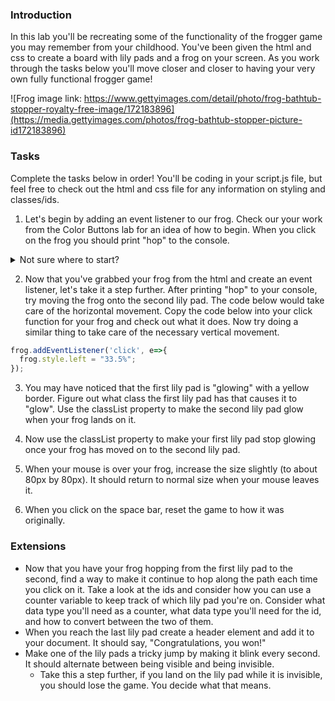 
### Introduction
In this lab you'll be recreating some of the functionality of the frogger game you may remember from your childhood. You've been given the html and css to create a board with lily pads and a frog on your screen. As you work through the tasks below you'll move closer and closer to having your very own fully functional frogger game!

![Frog image link: https://www.gettyimages.com/detail/photo/frog-bathtub-stopper-royalty-free-image/172183896](https://media.gettyimages.com/photos/frog-bathtub-stopper-picture-id172183896)
### Tasks

Complete the tasks below in order! You'll be coding in your script.js file, but feel free to check out the html and css file for any information on styling and classes/ids.


1. Let's begin by adding an event listener to our frog. Check our your work from the Color Buttons lab for an idea of how to begin. When you click on the frog you should print "hop" to the console.
<details>
 <summary>Not sure where to start?</summary>
  <ul>
    <li> Begin by using a query selector to grab the frog from your html.</li>
    <li> Save it in a variable in your script.js file. </li>
    <li> Add an event handler to your frog variable, write a function that prints "hop" to your console.</li>
  </ul>
</details>


2. Now that you've grabbed your frog from the html and create an event listener, let's take it a step further. After printing "hop" to your console, try moving the frog onto the second lily pad. The code below would take care of the horizontal movement. Copy the code below into your click function for your frog and check out what it does. Now try doing a similar thing to take care of the necessary vertical movement.
<!-- Insert code block  -->
```javascript
frog.addEventListener('click', e=>{
  frog.style.left = "33.5%";
});
```

3. You may have noticed that the first lily pad is "glowing" with a yellow border. Figure out what class the first lily pad has that causes it to "glow". Use the classList property to make the second lily pad glow when your frog lands on it.

4. Now use the classList property to make your first lily pad stop glowing once your frog has moved on to the second lily pad.

5. When your mouse is over your frog, increase the size slightly (to about 80px by 80px). It should return to normal size when your mouse leaves it.

7. When you click on the space bar, reset the game to how it was originally.

### Extensions
* Now that you have your frog hopping from the first lily pad to the second, find a way to make it continue to hop along the path each time you click on it. Take a look at the ids and consider how you can use a counter variable to keep track of which lily pad you're on. Consider what data type you'll need as a counter, what data type you'll need for the id, and how to convert between the two of them.
* When you reach the last lily pad create a header element and add it to your document. It should say, "Congratulations, you won!"
* Make one of the lily pads a tricky jump by making it blink every second. It should alternate between being visible and being invisible.
    * Take this a step further, if you land on the lily pad while it is invisible, you should lose the game. You decide what that means.
